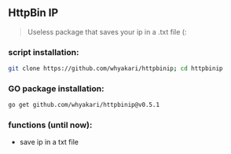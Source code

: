 ## HttpBin IP
> Useless package that saves your ip in a .txt file (:

### script installation:
```bash
git clone https://github.com/whyakari/httpbinip; cd httpbinip
```

### GO package installation:
```bash
go get github.com/whyakari/httpbinip@v0.5.1
```

### functions (until now):
 - save ip in a txt file
